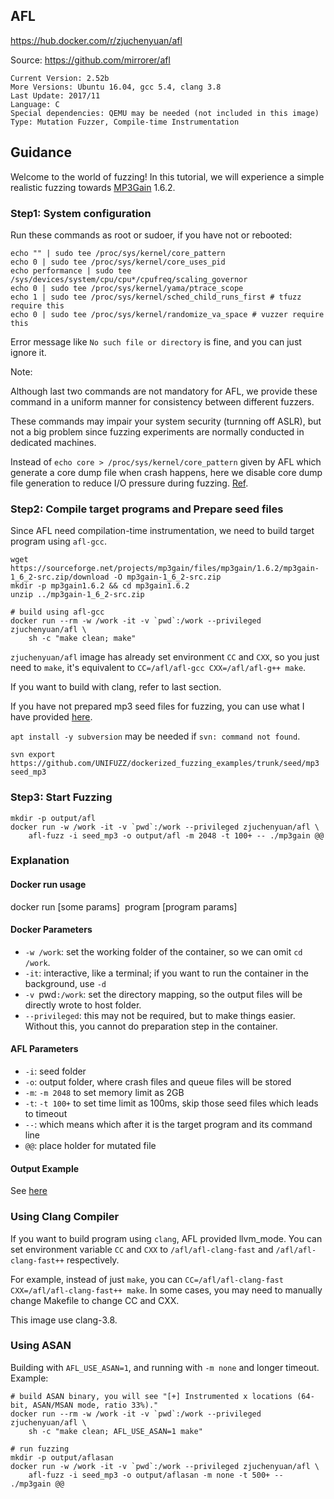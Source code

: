 ## AFL

https://hub.docker.com/r/zjuchenyuan/afl

Source: https://github.com/mirrorer/afl

```
Current Version: 2.52b
More Versions: Ubuntu 16.04, gcc 5.4, clang 3.8
Last Update: 2017/11
Language: C
Special dependencies: QEMU may be needed (not included in this image)
Type: Mutation Fuzzer, Compile-time Instrumentation
```

## Guidance

Welcome to the world of fuzzing! 
In this tutorial, we will experience a simple realistic fuzzing towards [MP3Gain](http://mp3gain.sourceforge.net/) 1.6.2.

### Step1: System configuration

Run these commands as root or sudoer, if you have not or rebooted:

```
echo "" | sudo tee /proc/sys/kernel/core_pattern
echo 0 | sudo tee /proc/sys/kernel/core_uses_pid
echo performance | sudo tee /sys/devices/system/cpu/cpu*/cpufreq/scaling_governor
echo 0 | sudo tee /proc/sys/kernel/yama/ptrace_scope
echo 1 | sudo tee /proc/sys/kernel/sched_child_runs_first # tfuzz require this
echo 0 | sudo tee /proc/sys/kernel/randomize_va_space # vuzzer require this
```

Error message like `No such file or directory` is fine, and you can just ignore it.

Note: 

Although last two commands are not mandatory for AFL, we provide these command in a uniform manner for consistency between different fuzzers.

These commands may impair your system security (turnning off ASLR), but not a big problem since fuzzing experiments are normally conducted in dedicated machines.

Instead of `echo core > /proc/sys/kernel/core_pattern` given by AFL which generate a core dump file when crash happens, 
here we disable core dump file generation to reduce I/O pressure during fuzzing. [Ref](http://man7.org/linux/man-pages/man5/core.5.html).

### Step2: Compile target programs and Prepare seed files

Since AFL need compilation-time instrumentation, we need to build target program using `afl-gcc`.

```
wget https://sourceforge.net/projects/mp3gain/files/mp3gain/1.6.2/mp3gain-1_6_2-src.zip/download -O mp3gain-1_6_2-src.zip
mkdir -p mp3gain1.6.2 && cd mp3gain1.6.2
unzip ../mp3gain-1_6_2-src.zip

# build using afl-gcc
docker run --rm -w /work -it -v `pwd`:/work --privileged zjuchenyuan/afl \
    sh -c "make clean; make"
```

`zjuchenyuan/afl` image has already set environment `CC` and `CXX`, so you just need to `make`, it's equivalent to `CC=/afl/afl-gcc CXX=/afl/afl-g++ make`.

If you want to build with clang, refer to last section.

If you have not prepared mp3 seed files for fuzzing, you can use what I have provided [here](https://github.com/UNIFUZZ/dockerized_fuzzing_examples/tree/master/seed/mp3).

`apt install -y subversion` may be needed if `svn: command not found`.

```
svn export https://github.com/UNIFUZZ/dockerized_fuzzing_examples/trunk/seed/mp3 seed_mp3
```

### Step3: Start Fuzzing

```
mkdir -p output/afl
docker run -w /work -it -v `pwd`:/work --privileged zjuchenyuan/afl \
    afl-fuzz -i seed_mp3 -o output/afl -m 2048 -t 100+ -- ./mp3gain @@
```

### Explanation

#### Docker run usage

docker run [some params] <image name> program [program params]

#### Docker Parameters

- `-w /work`: set the working folder of the container, so we can omit `cd /work`.
- `-it`: interactive, like a terminal; if you want to run the container in the background, use `-d`
- `-v `pwd`:/work`: set the directory mapping, so the output files will be directly wrote to host folder.
- `--privileged`: this may not be required, but to make things easier. Without this, you cannot do preparation step in the container.

#### AFL Parameters

- `-i`: seed folder
- `-o`: output folder, where crash files and queue files will be stored
- `-m`: `-m 2048` to set memory limit as 2GB
- `-t`: `-t 100+` to set time limit as 100ms, skip those seed files which leads to timeout
- `--`: which means which after it is the target program and its command line
- `@@`: place holder for mutated file

#### Output Example

See [here](https://github.com/UNIFUZZ/dockerized_fuzzing_examples/tree/master/output/afl)

### Using Clang Compiler

If you want to build program using `clang`, AFL provided llvm_mode. You can set environment variable `CC` and `CXX` to `/afl/afl-clang-fast` and `/afl/afl-clang-fast++` respectively.

For example, instead of just `make`, you can `CC=/afl/afl-clang-fast CXX=/afl/afl-clang-fast++ make`. In some cases, you may need to manually change Makefile to change CC and CXX.

This image use clang-3.8.

### Using ASAN

Building with `AFL_USE_ASAN=1`, and running with `-m none` and longer timeout. Example:

```
# build ASAN binary, you will see "[+] Instrumented x locations (64-bit, ASAN/MSAN mode, ratio 33%)."
docker run --rm -w /work -it -v `pwd`:/work --privileged zjuchenyuan/afl \
    sh -c "make clean; AFL_USE_ASAN=1 make"

# run fuzzing
mkdir -p output/aflasan
docker run -w /work -it -v `pwd`:/work --privileged zjuchenyuan/afl \
    afl-fuzz -i seed_mp3 -o output/aflasan -m none -t 500+ -- ./mp3gain @@
```